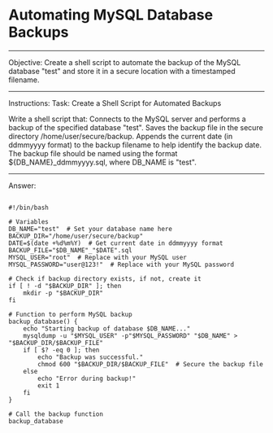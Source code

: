 # Automating MySQL Database Backups

---
  
Objective:
Create a shell script to automate the backup of the MySQL database "test" and store it in a secure location with a timestamped filename.

---

Instructions:
Task: Create a Shell Script for Automated Backups

Write a shell script that:
Connects to the MySQL server and performs a backup of the specified database "test".
Saves the backup file in the secure directory /home/user/secure/backup.
Appends the current date (in ddmmyyyy format) to the backup filename to help identify the backup date.
The backup file should be named using the format ${DB_NAME}_ddmmyyyy.sql, where DB_NAME is "test".

---

Answer: 

```shell

#!/bin/bash

# Variables
DB_NAME="test"  # Set your database name here
BACKUP_DIR="/home/user/secure/backup"
DATE=$(date +%d%m%Y)  # Get current date in ddmmyyyy format
BACKUP_FILE="$DB_NAME"_"$DATE".sql
MYSQL_USER="root"  # Replace with your MySQL user
MYSQL_PASSWORD="user@123!"  # Replace with your MySQL password

# Check if backup directory exists, if not, create it
if [ ! -d "$BACKUP_DIR" ]; then
    mkdir -p "$BACKUP_DIR"
fi

# Function to perform MySQL backup
backup_database() {
    echo "Starting backup of database $DB_NAME..."
    mysqldump -u "$MYSQL_USER" -p"$MYSQL_PASSWORD" "$DB_NAME" > "$BACKUP_DIR/$BACKUP_FILE"
    if [ $? -eq 0 ]; then
        echo "Backup was successful."
        chmod 600 "$BACKUP_DIR/$BACKUP_FILE"  # Secure the backup file
    else
        echo "Error during backup!"
        exit 1
    fi
}

# Call the backup function
backup_database
